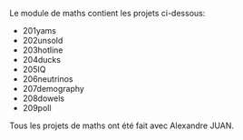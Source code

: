 Le module de maths contient les projets ci-dessous:
- 201yams
- 202unsold
- 203hotline
- 204ducks
- 205IQ
- 206neutrinos
- 207demography
- 208dowels
- 209poll

Tous les projets de maths ont été fait avec Alexandre JUAN.